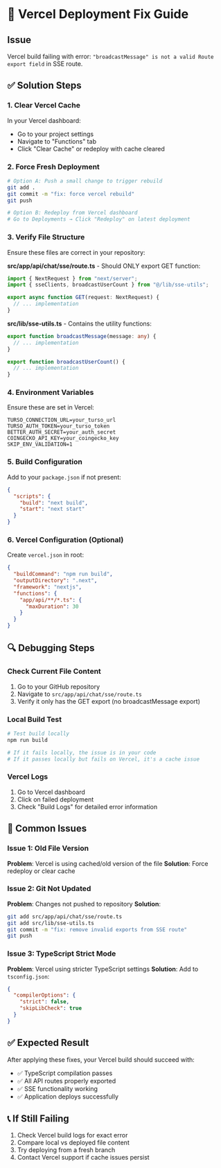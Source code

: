# 🚀 Vercel Deployment Fix Guide

## Issue
Vercel build failing with error: `"broadcastMessage" is not a valid Route export field` in SSE route.

## ✅ Solution Steps

### 1. Clear Vercel Cache
In your Vercel dashboard:
- Go to your project settings
- Navigate to "Functions" tab
- Click "Clear Cache" or redeploy with cache cleared

### 2. Force Fresh Deployment
```bash
# Option A: Push a small change to trigger rebuild
git add .
git commit -m "fix: force vercel rebuild"
git push

# Option B: Redeploy from Vercel dashboard
# Go to Deployments → Click "Redeploy" on latest deployment
```

### 3. Verify File Structure
Ensure these files are correct in your repository:

**src/app/api/chat/sse/route.ts** - Should ONLY export GET function:
```typescript
import { NextRequest } from "next/server";
import { sseClients, broadcastUserCount } from "@/lib/sse-utils";

export async function GET(request: NextRequest) {
  // ... implementation
}
```

**src/lib/sse-utils.ts** - Contains the utility functions:
```typescript
export function broadcastMessage(message: any) {
  // ... implementation
}

export function broadcastUserCount() {
  // ... implementation
}
```

### 4. Environment Variables
Ensure these are set in Vercel:
```
TURSO_CONNECTION_URL=your_turso_url
TURSO_AUTH_TOKEN=your_turso_token
BETTER_AUTH_SECRET=your_auth_secret
COINGECKO_API_KEY=your_coingecko_key
SKIP_ENV_VALIDATION=1
```

### 5. Build Configuration
Add to your `package.json` if not present:
```json
{
  "scripts": {
    "build": "next build",
    "start": "next start"
  }
}
```

### 6. Vercel Configuration (Optional)
Create `vercel.json` in root:
```json
{
  "buildCommand": "npm run build",
  "outputDirectory": ".next",
  "framework": "nextjs",
  "functions": {
    "app/api/**/*.ts": {
      "maxDuration": 30
    }
  }
}
```

## 🔍 Debugging Steps

### Check Current File Content
1. Go to your GitHub repository
2. Navigate to `src/app/api/chat/sse/route.ts`
3. Verify it only has the GET export (no broadcastMessage export)

### Local Build Test
```bash
# Test build locally
npm run build

# If it fails locally, the issue is in your code
# If it passes locally but fails on Vercel, it's a cache issue
```

### Vercel Logs
1. Go to Vercel dashboard
2. Click on failed deployment
3. Check "Build Logs" for detailed error information

## 🚨 Common Issues

### Issue 1: Old File Version
**Problem**: Vercel is using cached/old version of the file
**Solution**: Force redeploy or clear cache

### Issue 2: Git Not Updated
**Problem**: Changes not pushed to repository
**Solution**: 
```bash
git add src/app/api/chat/sse/route.ts
git add src/lib/sse-utils.ts
git commit -m "fix: remove invalid exports from SSE route"
git push
```

### Issue 3: TypeScript Strict Mode
**Problem**: Vercel using stricter TypeScript settings
**Solution**: Add to `tsconfig.json`:
```json
{
  "compilerOptions": {
    "strict": false,
    "skipLibCheck": true
  }
}
```

## ✅ Expected Result
After applying these fixes, your Vercel build should succeed with:
- ✅ TypeScript compilation passes
- ✅ All API routes properly exported
- ✅ SSE functionality working
- ✅ Application deploys successfully

## 📞 If Still Failing
1. Check Vercel build logs for exact error
2. Compare local vs deployed file content
3. Try deploying from a fresh branch
4. Contact Vercel support if cache issues persist